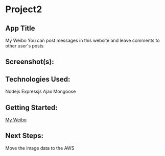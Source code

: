 # Project2
## App Title
My Weibo
You can post messages in this website and leave comments to other user's posts

## Screenshot(s): 

## Technologies Used: 
Nodejs
Expressjs
Ajax
Mongoose

## Getting Started:
[My Weibo](https://evening-taiga-28512.herokuapp.com/)

## Next Steps: 
Move the image data to the AWS

